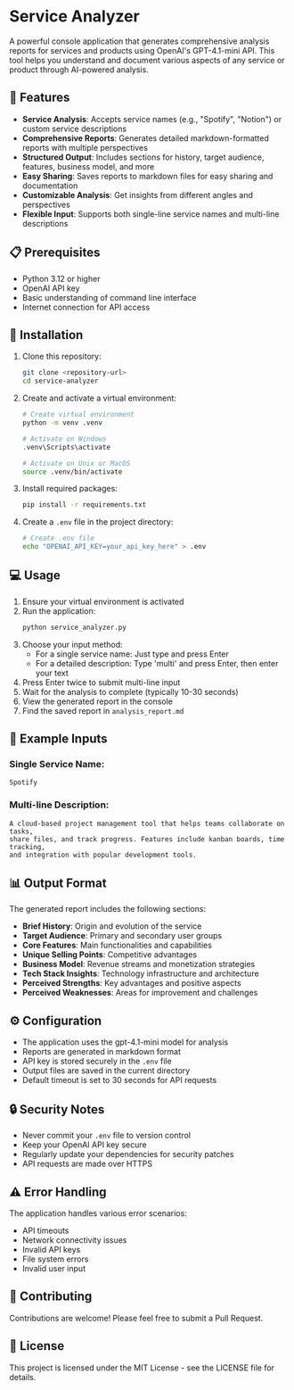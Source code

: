 # Service Analyzer

A powerful console application that generates comprehensive analysis reports for services and products using OpenAI's GPT-4.1-mini API. This tool helps you understand and document various aspects of any service or product through AI-powered analysis.

## 🌟 Features

- **Service Analysis**: Accepts service names (e.g., "Spotify", "Notion") or custom service descriptions
- **Comprehensive Reports**: Generates detailed markdown-formatted reports with multiple perspectives
- **Structured Output**: Includes sections for history, target audience, features, business model, and more
- **Easy Sharing**: Saves reports to markdown files for easy sharing and documentation
- **Customizable Analysis**: Get insights from different angles and perspectives
- **Flexible Input**: Supports both single-line service names and multi-line descriptions

## 📋 Prerequisites

- Python 3.12 or higher
- OpenAI API key
- Basic understanding of command line interface
- Internet connection for API access

## 🚀 Installation

1. Clone this repository:

   ```bash
   git clone <repository-url>
   cd service-analyzer
   ```

2. Create and activate a virtual environment:

   ```bash
   # Create virtual environment
   python -m venv .venv

   # Activate on Windows
   .venv\Scripts\activate

   # Activate on Unix or MacOS
   source .venv/bin/activate
   ```

3. Install required packages:

   ```bash
   pip install -r requirements.txt
   ```

4. Create a `.env` file in the project directory:
   ```bash
   # Create .env file
   echo "OPENAI_API_KEY=your_api_key_here" > .env
   ```

## 💻 Usage

1. Ensure your virtual environment is activated
2. Run the application:
   ```bash
   python service_analyzer.py
   ```
3. Choose your input method:
   - For a single service name: Just type and press Enter
   - For a detailed description: Type 'multi' and press Enter, then enter your text
4. Press Enter twice to submit multi-line input
5. Wait for the analysis to complete (typically 10-30 seconds)
6. View the generated report in the console
7. Find the saved report in `analysis_report.md`

## 📝 Example Inputs

### Single Service Name:

```
Spotify
```

### Multi-line Description:

```
A cloud-based project management tool that helps teams collaborate on tasks,
share files, and track progress. Features include kanban boards, time tracking,
and integration with popular development tools.
```

## 📊 Output Format

The generated report includes the following sections:

- **Brief History**: Origin and evolution of the service
- **Target Audience**: Primary and secondary user groups
- **Core Features**: Main functionalities and capabilities
- **Unique Selling Points**: Competitive advantages
- **Business Model**: Revenue streams and monetization strategies
- **Tech Stack Insights**: Technology infrastructure and architecture
- **Perceived Strengths**: Key advantages and positive aspects
- **Perceived Weaknesses**: Areas for improvement and challenges

## ⚙️ Configuration

- The application uses the gpt-4.1-mini model for analysis
- Reports are generated in markdown format
- API key is stored securely in the `.env` file
- Output files are saved in the current directory
- Default timeout is set to 30 seconds for API requests

## 🔒 Security Notes

- Never commit your `.env` file to version control
- Keep your OpenAI API key secure
- Regularly update your dependencies for security patches
- API requests are made over HTTPS

## ⚠️ Error Handling

The application handles various error scenarios:

- API timeouts
- Network connectivity issues
- Invalid API keys
- File system errors
- Invalid user input

## 🤝 Contributing

Contributions are welcome! Please feel free to submit a Pull Request.

## 📄 License

This project is licensed under the MIT License - see the LICENSE file for details.
